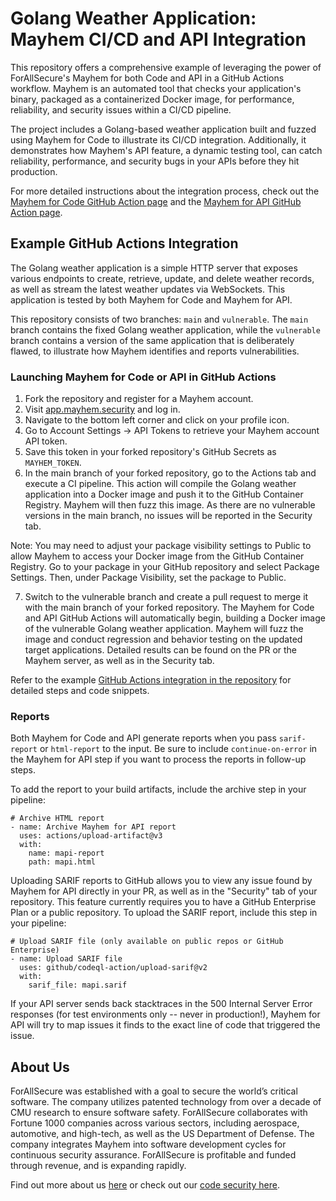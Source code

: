 # Golang Weather Application: Mayhem CI/CD and API Integration

This repository offers a comprehensive example of leveraging the power of ForAllSecure's Mayhem for both Code and API in a GitHub Actions workflow. Mayhem is an automated tool that checks your application's binary, packaged as a containerized Docker image, for performance, reliability, and security issues within a CI/CD pipeline.

The project includes a Golang-based weather application built and fuzzed using Mayhem for Code to illustrate its CI/CD integration. Additionally, it demonstrates how Mayhem's API feature, a dynamic testing tool, can catch reliability, performance, and security bugs in your APIs before they hit production.

For more detailed instructions about the integration process, check out the [Mayhem for Code GitHub Action page](https://github.com/ForAllSecure/mayhem-code-action) and the [Mayhem for API GitHub Action page](https://github.com/ForAllSecure/mayhem-api-action).

## Example GitHub Actions Integration

The Golang weather application is a simple HTTP server that exposes various endpoints to create, retrieve, update, and delete weather records, as well as stream the latest weather updates via WebSockets. This application is tested by both Mayhem for Code and Mayhem for API.

This repository consists of two branches: `main` and `vulnerable`. The `main` branch contains the fixed Golang weather application, while the `vulnerable` branch contains a version of the same application that is deliberately flawed, to illustrate how Mayhem identifies and reports vulnerabilities.

### Launching Mayhem for Code or API in GitHub Actions

1. Fork the repository and register for a Mayhem account.
2. Visit [app.mayhem.security](https://app.mayhem.security) and log in.
3. Navigate to the bottom left corner and click on your profile icon.
4. Go to Account Settings -> API Tokens to retrieve your Mayhem account API token.
5. Save this token in your forked repository's GitHub Secrets as `MAYHEM_TOKEN`.
6. In the main branch of your forked repository, go to the Actions tab and execute a CI pipeline. This action will compile the Golang weather application into a Docker image and push it to the GitHub Container Registry. Mayhem will then fuzz this image. As there are no vulnerable versions in the main branch, no issues will be reported in the Security tab.

Note: You may need to adjust your package visibility settings to Public to allow Mayhem to access your Docker image from the GitHub Container Registry. Go to your package in your GitHub repository and select Package Settings. Then, under Package Visibility, set the package to Public.

7. Switch to the vulnerable branch and create a pull request to merge it with the main branch of your forked repository. The Mayhem for Code and API GitHub Actions will automatically begin, building a Docker image of the vulnerable Golang weather application. Mayhem will fuzz the image and conduct regression and behavior testing on the updated target applications. Detailed results can be found on the PR or the Mayhem server, as well as in the Security tab.

Refer to the example [GitHub Actions integration in the repository](link-to-example-in-repository) for detailed steps and code snippets.

### Reports

Both Mayhem for Code and API generate reports when you pass `sarif-report` or `html-report` to the input. Be sure to include `continue-on-error` in the Mayhem for API step if you want to process the reports in follow-up steps.

To add the report to your build artifacts, include the archive step in your pipeline:

```
# Archive HTML report
- name: Archive Mayhem for API report
  uses: actions/upload-artifact@v3
  with:
    name: mapi-report
    path: mapi.html
```

Uploading SARIF reports to GitHub allows you to view any issue found by Mayhem for API directly in your PR, as well as in the "Security" tab of your repository. This feature currently requires you to have a GitHub Enterprise Plan or a public repository. To upload the SARIF report, include this step in your pipeline:

```
# Upload SARIF file (only available on public repos or GitHub Enterprise)
- name: Upload SARIF file
  uses: github/codeql-action/upload-sarif@v2
  with:
    sarif_file: mapi.sarif
```

If your API server sends back stacktraces in the 500 Internal Server Error responses (for test environments only -- never in production!), Mayhem for API will try to map issues it finds to the exact line of code that triggered the issue.

## About Us

ForAllSecure was established with a goal to secure the world’s critical software. The company utilizes patented technology from over a decade of CMU research to ensure software safety. ForAllSecure collaborates with Fortune 1000 companies across various sectors, including aerospace, automotive, and high-tech, as well as the US Department of Defense. The company integrates Mayhem into software development cycles for continuous security assurance. ForAllSecure is profitable and funded through revenue, and is expanding rapidly.

Find out more about us [here](link-to-about-us) or check out our [code security here](link-to-code-security).